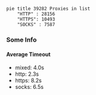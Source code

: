 
```mermaid
pie title 39282 Proxies in list
    "HTTP" : 28156
    "HTTPS": 10493
    "SOCKS" : 7587
```

### Some Info
#### Average Timeout

- mixed: 4.0s
- http: 2.3s
- https: 8.2s
- socks: 6.5s